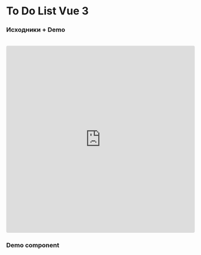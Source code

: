 # To Do List Vue 3

### Исходники + Demo
<br/>

<iframe src="https://codesandbox.io/embed/to-do-list-forked-781iu1?fontsize=14&theme=dark" style="width:100%; height:500px; border:0; border-radius: 4px; overflow:hidden;"
allow="accelerometer; ambient-light-sensor; camera; encrypted-media; geolocation; gyroscope; hid; microphone; midi; payment; usb; vr; xr-spatial-tracking"
sandbox="allow-forms allow-modals allow-popups allow-presentation allow-same-origin allow-scripts"
></iframe>

### Demo component

<Test/>
